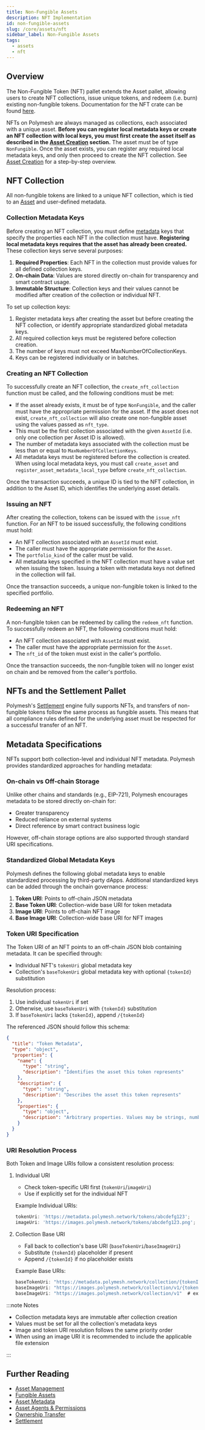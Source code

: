 ```yaml
---
title: Non-Fungible Assets
description: NFT Implementation
id: non-fungible-assets
slug: /core/assets/nft
sidebar_label: Non-Fungible Assets
tags:
  - assets
  - nft
---
```


## Overview

The Non-Fungible Token (NFT) pallet extends the Asset pallet, allowing users to create NFT collections, issue unique tokens, and redeem (i.e. burn) existing non-fungible tokens. Documentation for the NFT crate can be found [here](https://docs.polymesh.live/pallet_nft/index.html).

NFTs on Polymesh are always managed as collections, each associated with a unique asset. **Before you can register local metadata keys or create an NFT collection with local keys, you must first create the asset itself as described in the [Asset Creation](/core/assets#asset-creation) section.** The asset must be of type `NonFungible`. Once the asset exists, you can register any required local metadata keys, and only then proceed to create the NFT collection. See [Asset Creation](/core/assets#asset-creation) for a step-by-step overview.

## NFT Collection

All non-fungible tokens are linked to a unique NFT collection, which is tied to an [Asset](/core/assets#asset-creation) and user-defined metadata.

### Collection Metadata Keys

Before creating an NFT collection, you must define [metadata](/core/assets/metadata) keys that specify the properties each NFT in the collection must have. **Registering local metadata keys requires that the asset has already been created.** These collection keys serve several purposes:

1. **Required Properties**: Each NFT in the collection must provide values for all defined collection keys.
2. **On-chain Data**: Values are stored directly on-chain for transparency and smart contract usage.
3. **Immutable Structure**: Collection keys and their values cannot be modified after creation of the collection or individual NFT.

To set up collection keys:

1. Register metadata keys after creating the asset but before creating the NFT collection, or identify appropriate standardized global metadata keys.
2. All required collection keys must be registered before collection creation.
3. The number of keys must not exceed MaxNumberOfCollectionKeys.
4. Keys can be registered individually or in batches.

### Creating an NFT Collection

To successfully create an NFT collection, the `create_nft_collection` function must be called, and the following conditions must be met:

- If the asset already exists, it must be of type `NonFungible`, and the caller must have the appropriate permission for the asset. If the asset does not exist, `create_nft_collection` will also create one non-fungible asset using the values passed as `nft_type`.
- This must be the first collection associated with the given `AssetId` (i.e. only one collection per Asset ID is allowed).
- The number of metadata keys associated with the collection must be less than or equal to `MaxNumberOfCollectionKeys`.
- All metadata keys must be registered before the collection is created. When using local metadata keys, you must call `create_asset` and `register_asset_metadata_local_type` before `create_nft_collection`.

Once the transaction succeeds, a unique ID is tied to the NFT collection, in addition to the Asset ID, which identifies the underlying asset details.

### Issuing an NFT

After creating the collection, tokens can be issued with the `issue_nft` function. For an NFT to be issued successfully, the following conditions must hold:

- An NFT collection associated with an `AssetId` must exist.
- The caller must have the appropriate permission for the `Asset`.
- The `portfolio_kind` of the caller must be valid.
- All metadata keys specified in the NFT collection must have a value set when issuing the token. Issuing a token with metadata keys not defined in the collection will fail.

Once the transaction succeeds, a unique non-fungible token is linked to the specified portfolio.

### Redeeming an NFT

A non-fungible token can be redeemed by calling the `redeem_nft` function. To successfully redeem an NFT, the following conditions must hold:

- An NFT collection associated with `AssetId` must exist.
- The caller must have the appropriate permission for the `Asset`.
- The `nft_id` of the token must exist in the caller's portfolio.

Once the transaction succeeds, the non-fungible token will no longer exist on chain and be removed from the caller's portfolio.

## NFTs and the Settlement Pallet

Polymesh's [Settlement](/settlement#overview) engine fully supports NFTs, and transfers of non-fungible tokens follow the same process as fungible assets. This means that all compliance rules defined for the underlying asset must be respected for a successful transfer of an NFT.

## Metadata Specifications

NFTs support both collection-level and individual NFT metadata. Polymesh provides standardized approaches for handling metadata:

### On-chain vs Off-chain Storage

Unlike other chains and standards (e.g., EIP-721), Polymesh encourages metadata to be stored directly on-chain for:

- Greater transparency
- Reduced reliance on external systems
- Direct reference by smart contract business logic

However, off-chain storage options are also supported through standard URI specifications.

### Standardized Global Metadata Keys

Polymesh defines the following global metadata keys to enable standardized processing by third-party dApps. Additional standardized keys can be added through the onchain governance process:

1. **Token URI**: Points to off-chain JSON metadata
2. **Base Token URI**: Collection-wide base URI for token metadata
3. **Image URI**: Points to off-chain NFT image
4. **Base Image URI**: Collection-wide base URI for NFT images

### Token URI Specification

The Token URI of an NFT points to an off-chain JSON blob containing metadata. It can be specified through:

- Individual NFT's `tokenUri` global metadata key
- Collection's `baseTokenUri` global metadata key with optional `{tokenId}` substitution

Resolution process:

1. Use individual `tokenUri` if set
2. Otherwise, use `baseTokenUri` with `{tokenId}` substitution
3. If `baseTokenUri` lacks `{tokenId}`, append `/{tokenId}`

The referenced JSON should follow this schema:

```json
{
  "title": "Token Metadata",
  "type": "object",
  "properties": {
    "name": {
      "type": "string",
      "description": "Identifies the asset this token represents"
    },
    "description": {
      "type": "string",
      "description": "Describes the asset this token represents"
    },
    "properties": {
      "type": "object",
      "description": "Arbitrary properties. Values may be strings, numbers, objects, or arrays."
    }
  }
}
```

### URI Resolution Process

Both Token and Image URIs follow a consistent resolution process:

1. Individual URI

   - Check token-specific URI first (`tokenUri`/`imageUri`)
   - Use if explicitly set for the individual NFT

   Example Individual URIs:

   ```js
   tokenUri: 'https://metadata.polymesh.network/tokens/abcdefg123';
   imageUri: 'https://images.polymesh.network/tokens/abcdefg123.png';
   ```

2. Collection Base URI

   - Fall back to collection's base URI (`baseTokenUri`/`baseImageUri`)
   - Substitute `{tokenId}` placeholder if present
   - Append `/{tokenId}` if no placeholder exists

   Example Base URIs:

   ```js
   baseTokenUri: "https://metadata.polymesh.network/collection/{tokenId}"
   baseImageUri: "https://images.polymesh.network/collection/v1/{tokenId}.png"
   baseImageUri: "https://images.polymesh.network/collection/v1"  # expects the token id to be appended
   ```

:::note Notes

- Collection metadata keys are immutable after collection creation
- Values must be set for all the collection's metadata keys
- Image and token URI resolution follows the same priority order
- When using an image URI it is recommended to include the applicable file extension

:::

## Further Reading

- [Asset Management](/core/assets)
- [Fungible Assets](/core/assets/fungible)
- [Asset Metadata](/core/assets/metadata)
- [Asset Agents & Permissions](/asset-agents)
- [Ownership Transfer](/core/assets/ownership-transfer)
- [Settlement](/settlement)
